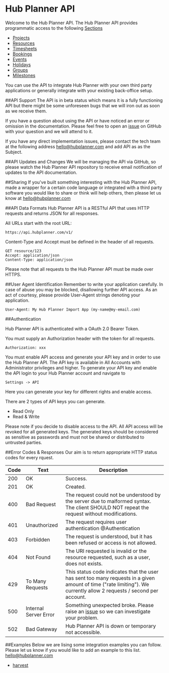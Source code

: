 Hub Planner API
===

Welcome to the Hub Planner API. The Hub Planner API provides programmatic access to the following [Sections](https://github.com/hubplanner/API/tree/master/Sections)

* [Projects](https://github.com/hubplanner/API/blob/master/Sections/project.md)
* [Resources](https://github.com/hubplanner/API/blob/master/Sections/resource.md)
* [Timesheets](https://github.com/hubplanner/API/blob/master/Sections/timesheets.md)
* [Bookings](https://github.com/hubplanner/API/blob/master/Sections/bookings.md)
* [Events](https://github.com/hubplanner/API/blob/master/Sections/events.md)
* [Holidays](https://github.com/hubplanner/API/blob/master/Sections/holidays.md)
* [Groups](https://github.com/hubplanner/API/blob/master/Sections/groups.md)
* [Milestones](https://github.com/hubplanner/API/blob/master/Sections/milestones.md)

You can use the API to integrate Hub Planner with your own third party applications or generally integrate with your existing back-office setup.

##API Support
The API is in beta status which means it is a fully functioning API but there might be some unforeseen bugs that we will iron out as soon as we receive them.

If you have a question about using the API or have noticed an error or omission in the documentation. Please feel free to open an [issue](https://github.com/hubplanner/API/issues) on GitHub with your question and we will attend to it.

If you have any direct implementation issues, please contact the tech team at the following address hello@hubplanner.com and add API as as the Subject. 

##API Updates and Changes
We will be managing the API via GitHub, so please watch the Hub Planner API repository to receive email notification of updates to the API documentation. 

##Sharing
If you've built something interesting with the Hub Planner API, made a wrapper for a certain code language or integrated with a third party software you would like to share or think will help others, then please let us know at hello@hubplanner.com

##API Data Formats
Hub Planner API is a RESTful API that uses HTTP requests and returns JSON for all responses. 

All URLs start with the root URL: 

```
https://api.hubplanner.com/v1/
```
Content-Type and Accept must be defined in the header of all requests. 

```
GET resource/123
Accept: application/json
Content-Type: application/json
```

Please note that all requests to the Hub Planner API must be made over HTTPS.

##User Agent Identification
Remember to write your application carefully. In case of abuse you may be blocked, disallowing further API access. As an act of courtesy, please provide User-Agent strings denoting your application.

`User-Agent: My Hub Planner Import App (my-name@my-email.com)`

##Authentication

Hub Planner API is authenticated with a OAuth 2.0 Bearer Token.

You must supply an Authorization header with the token for all requests. 

`Authorization: xxx`

You must enable API access and generate your API key and in order to use the Hub Planner API. The API key is available in All Accounts with Administrator privileges and higher. To generate your API key and enable the API login to your Hub Planner account and navigate to 

`Settings -> API`

Here you can generate your key for different rights and enable access.

There are 2 types of API keys you can generate.
* Read Only
* Read & Write

Please note if you decide to disable access to the API. All API access will be revoked for all generated keys. The generated keys should be considered as sensitive as passwords and must not be shared or distributed to untrusted parties.

##Error Codes & Responses
Our aim is to return appropriate HTTP status codes for every rquest.

Code | Text | Description
--- | --- | ---
200 | OK | Success.
201 | OK | Created.
400 | Bad Request | The request could not be understood by the server due to malformed syntax. The client SHOULD NOT repeat the request without modifications.
401 | Unauthorized | The request requires user authentication @Authentication
403 | Forbidden | The request is understood, but it has been refused or access is not allowed.
404 | Not Found | The URI requested is invalid or the resource requested, such as a user, does not exists.
429 | To Many Requests | This status code indicates that the user has sent too many requests in a given amount of time ("rate limiting"). We currently allow 2 requests / second per account. 
500 | Internal Server Error | Something unexpected broke. Please raise an [issue](https://github.com/hubplanner/API/issues) so we can investigate your problem.
502 | Bad Gateway | Hub Planner API is down or temporary not accessible. 


##Examples
Below we are lising some integration examples you can follow. Please let us know if you would like to add an example to this list. hello@hubplanner.com

* [harvest](https://github.com/hubplanner/API/tree/master/Examples/harvest)

